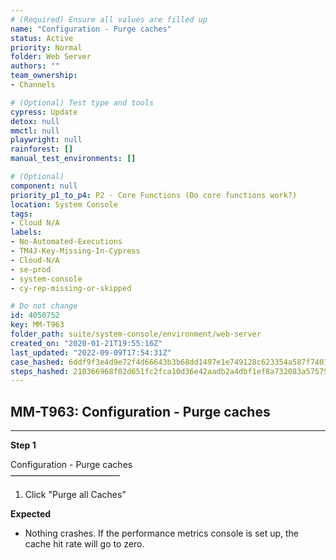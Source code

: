 ```yaml
---
# (Required) Ensure all values are filled up
name: "Configuration - Purge caches"
status: Active
priority: Normal
folder: Web Server
authors: ""
team_ownership: 
- Channels

# (Optional) Test type and tools
cypress: Update
detox: null
mmctl: null
playwright: null
rainforest: []
manual_test_environments: []

# (Optional)
component: null
priority_p1_to_p4: P2 - Core Functions (Do core functions work?)
location: System Console
tags: 
- Cloud N/A
labels: 
- No-Automated-Executions
- TM4J-Key-Missing-In-Cypress
- Cloud-N/A
- se-prod
- system-console
- cy-rep-missing-or-skipped

# Do not change
id: 4050752
key: MM-T963
folder_path: suite/system-console/environment/web-server
created_on: "2020-01-21T19:55:16Z"
last_updated: "2022-09-09T17:54:31Z"
case_hashed: 6ddf9f3e4d9e72f4d66643b3b68dd1497e1e749128c623354a587f740137f8cd1e14a8979644687172f30a3aeee02fdc
steps_hashed: 210366968f02d651fc2fca10d36e42aadb2a4dbf1ef8a732083a57575e3712d7c25c7bfb68c2868d45f0a96c762db418
---
```


## MM-T963: Configuration - Purge caches

---

**Step 1**

Configuration - Purge caches\
–––––––––––––––––––––––––

1. Click "Purge all Caches"

**Expected**

- Nothing crashes. If the performance metrics console is set up, the cache hit rate will go to zero.
